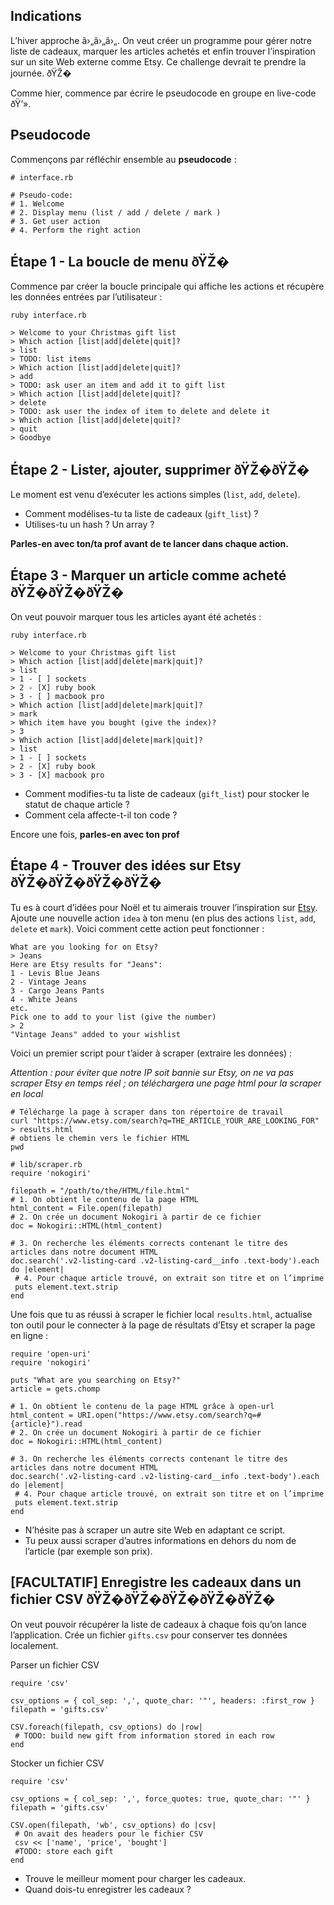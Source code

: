 Indications
-----------

L’hiver approche â›„â›„â›„. On veut créer un programme pour gérer notre
liste de cadeaux, marquer les articles achetés et enfin trouver
l’inspiration sur un site Web externe comme Etsy. Ce challenge devrait
te prendre la journée. ðŸŽ�

Comme hier, commence par écrire le pseudocode en groupe en live-code
ðŸ’».

Pseudocode
----------

Commençons par réfléchir ensemble au **pseudocode** :

``` {.ruby}
# interface.rb

# Pseudo-code:
# 1. Welcome
# 2. Display menu (list / add / delete / mark )
# 3. Get user action
# 4. Perform the right action
```

Étape 1 - La boucle de menu ðŸŽ�
--------------------------------

Commence par créer la boucle principale qui affiche les actions et
récupère les données entrées par l’utilisateur :

``` {.bash}
ruby interface.rb

> Welcome to your Christmas gift list
> Which action [list|add|delete|quit]?
> list
> TODO: list items
> Which action [list|add|delete|quit]?
> add
> TODO: ask user an item and add it to gift list
> Which action [list|add|delete|quit]?
> delete
> TODO: ask user the index of item to delete and delete it
> Which action [list|add|delete|quit]?
> quit
> Goodbye
```

Étape 2 - Lister, ajouter, supprimer ðŸŽ�ðŸŽ�
---------------------------------------------

Le moment est venu d’exécuter les actions simples (`list`, `add`,
`delete`).

-   Comment modélises-tu ta liste de cadeaux (`gift_list`) ?
-   Utilises-tu un hash ? Un array ?

**Parles-en avec ton/ta prof avant de te lancer dans chaque action.**

Étape 3 - Marquer un article comme acheté ðŸŽ�ðŸŽ�ðŸŽ�
------------------------------------------------------

On veut pouvoir marquer tous les articles ayant été achetés :

``` {.bash}
ruby interface.rb

> Welcome to your Christmas gift list
> Which action [list|add|delete|mark|quit]?
> list
> 1 - [ ] sockets
> 2 - [X] ruby book
> 3 - [ ] macbook pro
> Which action [list|add|delete|mark|quit]?
> mark
> Which item have you bought (give the index)?
> 3
> Which action [list|add|delete|mark|quit]?
> list
> 1 - [ ] sockets
> 2 - [X] ruby book
> 3 - [X] macbook pro
```

-   Comment modifies-tu ta liste de cadeaux (`gift_list`) pour stocker
    le statut de chaque article ?
-   Comment cela affecte-t-il ton code ?

Encore une fois, **parles-en avec ton prof**

Étape 4 - Trouver des idées sur Etsy ðŸŽ�ðŸŽ�ðŸŽ�ðŸŽ�
-----------------------------------------------------

Tu es à court d’idées pour Noël et tu aimerais trouver l’inspiration sur
[Etsy](https://www.etsy.com). Ajoute une nouvelle action `idea` à ton
menu (en plus des actions `list`, `add`, `delete` et `mark`). Voici
comment cette action peut fonctionner :

``` {.bash}
What are you looking for on Etsy?
> Jeans
Here are Etsy results for "Jeans":
1 - Levis Blue Jeans
2 - Vintage Jeans
3 - Cargo Jeans Pants
4 - White Jeans
etc.
Pick one to add to your list (give the number)
> 2
"Vintage Jeans" added to your wishlist
```

Voici un premier script pour t’aider à scraper (extraire les données) :

*Attention : pour éviter que notre IP soit bannie sur Etsy, on ne va pas
scraper Etsy en temps réel ; on téléchargera une page html pour la
scraper en local*

``` {.bash}
# Télécharge la page à scraper dans ton répertoire de travail
curl "https://www.etsy.com/search?q=THE_ARTICLE_YOUR_ARE_LOOKING_FOR" > results.html
# obtiens le chemin vers le fichier HTML
pwd
```

``` {.ruby}
# lib/scraper.rb
require 'nokogiri'

filepath = "/path/to/the/HTML/file.html"
# 1. On obtient le contenu de la page HTML
html_content = File.open(filepath)
# 2. On crée un document Nokogiri à partir de ce fichier
doc = Nokogiri::HTML(html_content)

# 3. On recherche les éléments corrects contenant le titre des articles dans notre document HTML
doc.search('.v2-listing-card .v2-listing-card__info .text-body').each do |element|
 # 4. Pour chaque article trouvé, on extrait son titre et on l’imprime
 puts element.text.strip
end
```

Une fois que tu as réussi à scraper le fichier local `results.html`,
actualise ton outil pour le connecter à la page de résultats d’Etsy et
scraper la page en ligne :

``` {.ruby}
require 'open-uri'
require 'nokogiri'

puts "What are you searching on Etsy?"
article = gets.chomp

# 1. On obtient le contenu de la page HTML grâce à open-url
html_content = URI.open("https://www.etsy.com/search?q=#{article}").read
# 2. On crée un document Nokogiri à partir de ce fichier
doc = Nokogiri::HTML(html_content)

# 3. On recherche les éléments corrects contenant le titre des articles dans notre document HTML
doc.search('.v2-listing-card .v2-listing-card__info .text-body').each do |element|
 # 4. Pour chaque article trouvé, on extrait son titre et on l’imprime
 puts element.text.strip
end
```

-   N’hésite pas à scraper un autre site Web en adaptant ce script.
-   Tu peux aussi scraper d’autres informations en dehors du nom de
    l’article (par exemple son prix).

[FACULTATIF] Enregistre les cadeaux dans un fichier CSV ðŸŽ�ðŸŽ�ðŸŽ�ðŸŽ�ðŸŽ�
----------------------------------------------------------------------------

On veut pouvoir récupérer la liste de cadeaux à chaque fois qu’on lance
l’application. Crée un fichier `gifts.csv` pour conserver tes données
localement.

Parser un fichier CSV

``` {.ruby}
require 'csv'

csv_options = { col_sep: ',', quote_char: '"', headers: :first_row }
filepath = 'gifts.csv'

CSV.foreach(filepath, csv_options) do |row|
 # TODO: build new gift from information stored in each row
end
```

Stocker un fichier CSV

``` {.ruby}
require 'csv'

csv_options = { col_sep: ',', force_quotes: true, quote_char: '"' }
filepath = 'gifts.csv'

CSV.open(filepath, 'wb', csv_options) do |csv|
 # On avait des headers pour le fichier CSV
 csv << ['name', 'price', 'bought']
 #TODO: store each gift
end
```

-   Trouve le meilleur moment pour charger les cadeaux.
-   Quand dois-tu enregistrer les cadeaux ?


